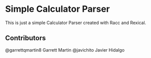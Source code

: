# Simple Calculator Parser
This is just a simple Calculator Parser created with Racc and Rexical.

## Contributors
@garrettqmartin8 Garrett Martin
@javichito Javier Hidalgo
